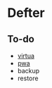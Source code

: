 # Defter


## To-do
- [virtua](https://www.youtube.com/watch?v=WruAZaGMNOE)
- [pwa](https://www.youtube.com/watch?v=I-ptHZ9oUq4)
- backup
- restore